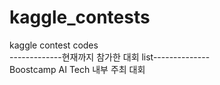 # kaggle_contests
kaggle contest codes   
-------------현재까지 참가한 대회 list--------------     
Boostcamp AI Tech 내부 주최 대회  
